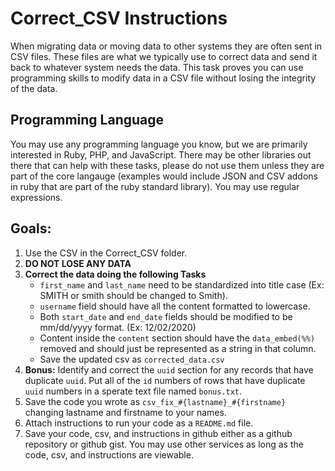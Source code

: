 # Correct_CSV Instructions 

When migrating data or moving data to other systems they are often sent in CSV files.  These files are what we typically use to correct data and send it back to whatever system needs the data.  This task proves you can use programming skills to modify data in a CSV file without losing the integrity of the data.

## Programming Language 
You may use any programming language you know, but we are primarily interested in Ruby, PHP, and JavaScript.  There may be other libraries out there that can help with these tasks, please do not use them unless they are part of the core langauge (examples would include JSON and CSV addons in ruby that are part of the ruby standard library). You may use regular expressions. 

## Goals:
1. Use the CSV in the Correct_CSV folder. 
1. **DO NOT LOSE ANY DATA**
1. **Correct the data doing the following Tasks**
   - `first_name` and `last_name` need to be standardized into title case (Ex: SMITH or smith should be changed to Smith).
   - `username` field should have all the content formatted to lowercase.  
   - Both `start_date` and `end_date` fields should be modified to be mm/dd/yyyy format. (Ex: 12/02/2020) 
   - Content inside the `content` section should have the `data_embed(%%)` removed and should just be represented as a string in that column.   
   - Save the updated csv as `corrected_data.csv` 
1. **Bonus:** Identify and correct the `uuid` section for any records that have duplicate `uuid`.  Put all of the `id` numbers of rows that have duplicate `uuid` numbers in a sperate text file named `bonus.txt`.
1. Save the code you wrote as `csv_fix_#{lastname}_#{firstname}` changing lastname and firstname to your names. 
1. Attach instructions to run your code as a `README.md` file. 
1. Save your code, csv, and instructions in github either as a github repository or github gist.  You may use other services as long as the code, csv, and instructions are viewable.  



